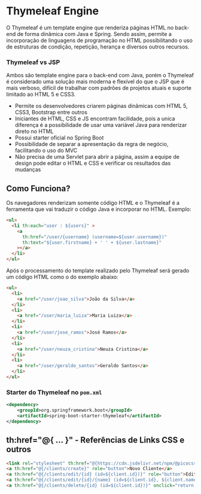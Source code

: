 # Thymeleaf Engine
O Thymeleaf é um template engine que renderiza páginas HTML no back-end de forma dinâmica com Java e Spring. Sendo assim, permite a incorporação de linguagens de programação no HTML possibilitando o uso de estruturas de condição, repetição, herança e diversos outros recursos.

### Thymeleaf vs JSP
Ambos são template engine para o back-end com Java, porém o Thymeleaf é considerado uma solução mais moderna e flexível do que o JSP que é mais verboso, difícil de trabalhar com padrões de projetos atuais e suporte limitado ao HTML 5 e CSS3.
- Permite os desenvolvedores criarem páginas dinâmicas com HTML 5, CSS3, Bootstrap entre outros</li>
- Iniciantes de HTML, CSS e JS encontram facilidade, pois a unica diferença é a possibilidade de usar uma variável Java para renderizar direto no HTML</li>
- Possui starter oficial no Spring Boot</li>
- Possibilidade de separar a apresentação da regra de negócio, facilitando o uso do MVC</li>
- Não precisa de uma Servlet para abrir a página, assim a equipe de design pode editar o HTML e CSS e verificar os resultados das mudanças</li>

## Como Funciona?
Os navegadores renderizam somente código HTML e o Thymeleaf é a ferramenta que vai traduzir o código Java e incorporar no HTML. Exemplo:
```html
<ul>
  <li th:each="user : ${users}"	>
    <a 
      th:href="/user/{username} (username=${user.username})"
      th:text="${user.firstname} + ' ' + ${user.lastname}"
    ></a>
  </li>
</ul>
```
Após o processamento do template realizado pelo Thymeleaf será gerado um código HTML como o do exemplo abaixo:
```html
<ul>
  <li>
    <a href="/user/joao_silva">João da Silva</a>
  </li>
  <li>
    <a href="/user/maria_luiza">Maria Luiza</a>
  </li>
  <li>
    <a href="/user/jose_ramos">José Ramos</a>
  </li>
  <li>
    <a href="/user/neuza_cristina">Neuza Cristina</a>
  </li>
  <li>
    <a href="/user/geraldo_santos">Geraldo Santos</a>
  </li>
</ul>
```
### Starter do Thymeleaf no `pom.xml`
```xml
<dependency>
    <groupId>org.springframework.boot</groupId>
    <artifactId>spring-boot-starter-thymeleaf</artifactId>
</dependency>
```

## th:href="@{ ... }" - Referências de Links CSS e outros
````html
<link rel="stylesheet" th:href="@{https://cdn.jsdelivr.net/npm/@picocss/pico@1.5.10/css/pico.min.css}">
<a th:href="@{/clients/create}" role="button">Novo Cliente</a>
<a th:href="@{/clients/edit/{id} (id=${client.id})}" role="button">Editar Cliente</a>
<a th:href="@{/clients/edit/{id}/{name} (id=${client.id}, ${client.name)}" role="button">Editar Cliente</a>
<a th:href="@{/clients/delete/{id} (id=${client.id})}" onclick="return confirm('Tem certeza que deseja excluir?')" role="button">Excluir Cliente</a>
````
